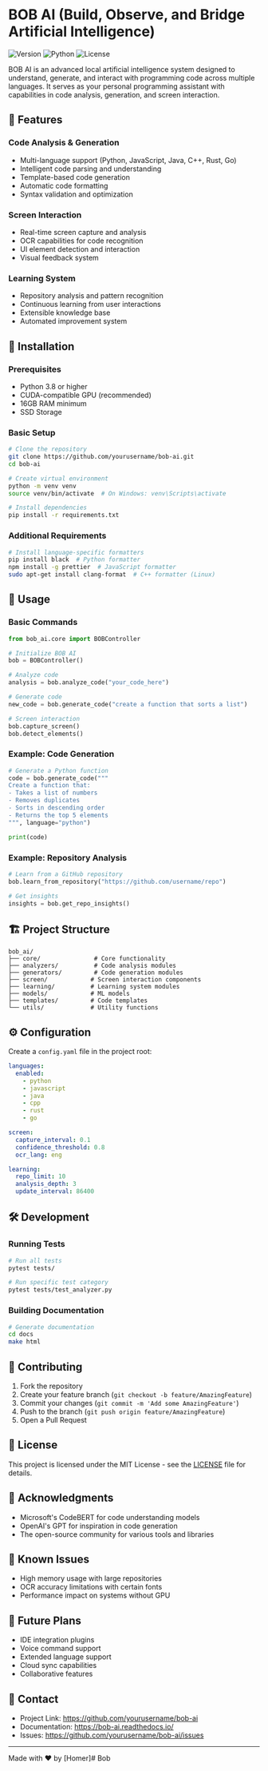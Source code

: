 # BOB AI (Build, Observe, and Bridge Artificial Intelligence)

![Version](https://img.shields.io/badge/version-1.0.0-blue.svg)
![Python](https://img.shields.io/badge/python-3.8+-green.svg)
![License](https://img.shields.io/badge/license-MIT-blue.svg)

BOB AI is an advanced local artificial intelligence system designed to understand, generate, and interact with programming code across multiple languages. It serves as your personal programming assistant with capabilities in code analysis, generation, and screen interaction.

## 🌟 Features

### Code Analysis & Generation
- Multi-language support (Python, JavaScript, Java, C++, Rust, Go)
- Intelligent code parsing and understanding
- Template-based code generation
- Automatic code formatting
- Syntax validation and optimization

### Screen Interaction
- Real-time screen capture and analysis
- OCR capabilities for code recognition
- UI element detection and interaction
- Visual feedback system

### Learning System
- Repository analysis and pattern recognition
- Continuous learning from user interactions
- Extensible knowledge base
- Automated improvement system

## 🚀 Installation

### Prerequisites
- Python 3.8 or higher
- CUDA-compatible GPU (recommended)
- 16GB RAM minimum
- SSD Storage

### Basic Setup
```bash
# Clone the repository
git clone https://github.com/yourusername/bob-ai.git
cd bob-ai

# Create virtual environment
python -m venv venv
source venv/bin/activate  # On Windows: venv\Scripts\activate

# Install dependencies
pip install -r requirements.txt
```

### Additional Requirements
```bash
# Install language-specific formatters
pip install black  # Python formatter
npm install -g prettier  # JavaScript formatter
sudo apt-get install clang-format  # C++ formatter (Linux)
```

## 📖 Usage

### Basic Commands
```python
from bob_ai.core import BOBController

# Initialize BOB AI
bob = BOBController()

# Analyze code
analysis = bob.analyze_code("your_code_here")

# Generate code
new_code = bob.generate_code("create a function that sorts a list")

# Screen interaction
bob.capture_screen()
bob.detect_elements()
```

### Example: Code Generation
```python
# Generate a Python function
code = bob.generate_code("""
Create a function that:
- Takes a list of numbers
- Removes duplicates
- Sorts in descending order
- Returns the top 5 elements
""", language="python")

print(code)
```

### Example: Repository Analysis
```python
# Learn from a GitHub repository
bob.learn_from_repository("https://github.com/username/repo")

# Get insights
insights = bob.get_repo_insights()
```

## 🏗️ Project Structure
```
bob_ai/
├── core/               # Core functionality
├── analyzers/          # Code analysis modules
├── generators/         # Code generation modules
├── screen/            # Screen interaction components
├── learning/          # Learning system modules
├── models/            # ML models
├── templates/         # Code templates
└── utils/             # Utility functions
```

## ⚙️ Configuration

Create a `config.yaml` file in the project root:

```yaml
languages:
  enabled:
    - python
    - javascript
    - java
    - cpp
    - rust
    - go

screen:
  capture_interval: 0.1
  confidence_threshold: 0.8
  ocr_lang: eng

learning:
  repo_limit: 10
  analysis_depth: 3
  update_interval: 86400
```

## 🛠️ Development

### Running Tests
```bash
# Run all tests
pytest tests/

# Run specific test category
pytest tests/test_analyzer.py
```

### Building Documentation
```bash
# Generate documentation
cd docs
make html
```

## 🤝 Contributing

1. Fork the repository
2. Create your feature branch (`git checkout -b feature/AmazingFeature`)
3. Commit your changes (`git commit -m 'Add some AmazingFeature'`)
4. Push to the branch (`git push origin feature/AmazingFeature`)
5. Open a Pull Request

## 📝 License

This project is licensed under the MIT License - see the [LICENSE](LICENSE) file for details.

## 🙏 Acknowledgments

- Microsoft's CodeBERT for code understanding models
- OpenAI's GPT for inspiration in code generation
- The open-source community for various tools and libraries

## 🚧 Known Issues

- High memory usage with large repositories
- OCR accuracy limitations with certain fonts
- Performance impact on systems without GPU

## 🔮 Future Plans

- IDE integration plugins
- Voice command support
- Extended language support
- Cloud sync capabilities
- Collaborative features

## 📮 Contact

- Project Link: https://github.com/yourusername/bob-ai
- Documentation: https://bob-ai.readthedocs.io/
- Issues: https://github.com/yourusername/bob-ai/issues

---
Made with ❤️ by [Homer]# Bob

